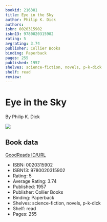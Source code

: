 ```yaml
---
bookid: 216381
title: Eye in the Sky
author: Philip K. Dick
authors: 
isbn: 0020315902
isbn13: 9780020315902
rating: 5
avgrating: 3.74
publisher: Collier Books
binding: Paperback
pages: 255
published: 1957
shelves: science-fiction, novels, p-k-dick
shelf: read
review: 
---
```


# Eye in the Sky

By Philip K. Dick

![](https://i.gr-assets.com/images/S/compressed.photo.goodreads.com/books/1390275500l/216381.jpg)

## Book data

[GoodReads ID/URL](https://www.goodreads.com/book/show/216381)

- ISBN: 0020315902
- ISBN13: 9780020315902
- Rating: 5
- Average Rating: 3.74
- Published: 1957
- Publisher: Collier Books
- Binding: Paperback
- Shelves: science-fiction, novels, p-k-dick
- Shelf: read
- Pages: 255

